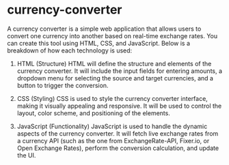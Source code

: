 # currency-converter
A currency converter is a simple web application that allows users to convert one currency into another based on real-time exchange rates. You can create this tool using HTML, CSS, and JavaScript. Below is a breakdown of how each technology is used:

1. HTML (Structure)
HTML will define the structure and elements of the currency converter. It will include the input fields for entering amounts, a dropdown menu for selecting the source and target currencies, and a button to trigger the conversion.

2. CSS (Styling)
CSS is used to style the currency converter interface, making it visually appealing and responsive. It will be used to control the layout, color scheme, and positioning of the elements.

3. JavaScript (Functionality)
JavaScript is used to handle the dynamic aspects of the currency converter. It will fetch live exchange rates from a currency API (such as the one from ExchangeRate-API, Fixer.io, or Open Exchange Rates), perform the conversion calculation, and update the UI.
